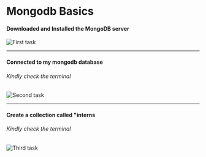 # Mongodb Basics

#### Downloaded and Installed the MongoDB server

![First task](https://raw.githubusercontent.com/victorpro4C/mongodb-basics/master/images/01.png)

---

#### Connected to my mongodb database

###### Kindly check the terminal

![Second task](https://raw.githubusercontent.com/victorpro4C/mongodb-basics/master/images/02.png)

---

#### Create a collection called "interns

###### Kindly check the terminal

![Third task](https://raw.githubusercontent.com/victorpro4C/mongodb-basics/master/images/03.png)
